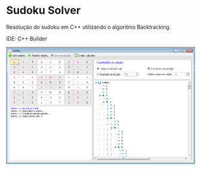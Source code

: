 Sudoku Solver
=============

Resolução do sudoku em C++ utilizando o algoritmo Backtracking.

IDE: C++ Builder

![Sudoku Solver](https://github.com/pavanad/sudoku-solver/blob/master/screenshot.png)
